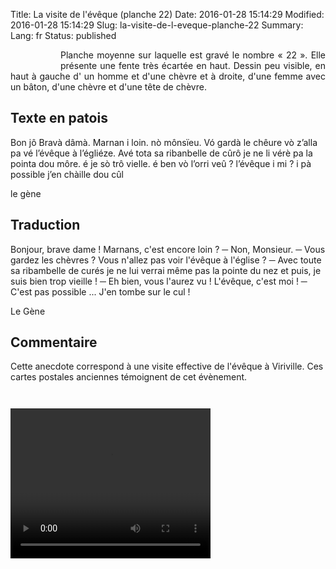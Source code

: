 Title: La visite de l'évêque (planche 22)
Date: 2016-01-28 15:14:29
Modified: 2016-01-28 15:14:29
Slug: la-visite-de-l-eveque-planche-22
Summary: 
Lang: fr
Status: published


<figure class="image-block" style="float: left;">
  <img alt="" src="{static}/images/planche_22.png">
  <figcaption style="max-width: 257px"></figcaption>
</figure>

<p style="text-align:justify;">Planche moyenne sur laquelle est gravé le nombre « 22 ». Elle présente une fente très écartée en haut. Dessin peu visible, en haut à gauche d' un homme et d'une chèvre et à  droite, d'une femme avec un bâton, d'une chèvre et d'une tête de chèvre.

</p>

## Texte en patois
Bon jô Bravà dâmà. Marnan i loin. nò  mônsïeu. Vó gardà le chêure vò z’alla pa vé l’évêque à l’égliéze. Avé  tota sa ribanbelle de cûrô je ne li vérè pa la pointa dou môre. é je sò trô vielle. é ben vò l’orri veû ? l’évêque i mi ? i pà possible j’en chàille dou cûl

le gène

## Traduction
Bonjour, brave dame ! Marnans, c'est encore loin ?
─  Non, Monsieur.
─  Vous gardez les chèvres ? Vous n'allez pas voir l'évêque à l'église ?
─  Avec toute sa ribambelle de curés je ne lui verrai même pas la pointe du nez et puis, je suis bien trop vieille !
─  Eh bien, vous l'aurez vu !  L'évêque, c'est moi !
─  C'est pas possible ...  J'en tombe sur le cul !

Le Gène

## Commentaire
Cette anecdote correspond à une visite effective de l'évêque à Viriville. Ces cartes postales anciennes témoignent de cet évènement.

<figure class="image-block" style="float: center;">
  <img alt="" src="{static}/images/planche_22_eveque1.png">
  <figcaption style="max-width: 426px"></figcaption>
</figure>

<figure class="image-block" style="float: center;">
  <img alt="" src="{static}/images/planche_22_eveque2.png">
  <figcaption style="max-width: 405px"></figcaption>
</figure>










<video width="320" height="240" controls>
  <source src="{static}/videos/video_22.mp4" type="video/mp4">
</video>
